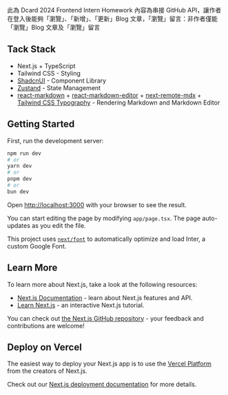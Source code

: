 此為 Dcard 2024 Frontend Intern Homework
內容為串接 GitHub API，讓作者在登入後能夠「瀏覽」、「新增」、「更新」Blog 文章，「瀏覽」留言：非作者僅能「瀏覽」Blog 文章及「瀏覽」留言

## Tack Stack

- Next.js + TypeScript
- Tailwind CSS - Styling
- [ShadcnUI](https://ui.shadcn.com/) - Component Library
- [Zustand](https://zustand-demo.pmnd.rs/) - State Management
- [react-markdown](https://remarkjs.github.io/react-markdown/) + [react-markdown-editor](https://uiwjs.github.io/react-markdown-editor/) + [next-remote-mdx](https://www.npmjs.com/package/next-mdx-remote) + [Tailwind CSS Typography](https://github.com/tailwindlabs/tailwindcss-typography) - Rendering Markdown and Markdown Editor

## Getting Started

First, run the development server:

```bash
npm run dev
# or
yarn dev
# or
pnpm dev
# or
bun dev
```

Open [http://localhost:3000](http://localhost:3000) with your browser to see the result.

You can start editing the page by modifying `app/page.tsx`. The page auto-updates as you edit the file.

This project uses [`next/font`](https://nextjs.org/docs/basic-features/font-optimization) to automatically optimize and load Inter, a custom Google Font.

## Learn More

To learn more about Next.js, take a look at the following resources:

- [Next.js Documentation](https://nextjs.org/docs) - learn about Next.js features and API.
- [Learn Next.js](https://nextjs.org/learn) - an interactive Next.js tutorial.

You can check out [the Next.js GitHub repository](https://github.com/vercel/next.js/) - your feedback and contributions are welcome!

## Deploy on Vercel

The easiest way to deploy your Next.js app is to use the [Vercel Platform](https://vercel.com/new?utm_medium=default-template&filter=next.js&utm_source=create-next-app&utm_campaign=create-next-app-readme) from the creators of Next.js.

Check out our [Next.js deployment documentation](https://nextjs.org/docs/deployment) for more details.
